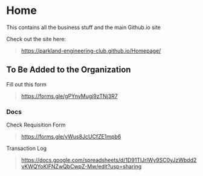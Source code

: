 # Home
This contains all the business stuff and the main Github.io site

Check out the site here:

> <https://parkland-engineering-club.github.io/Homepage/>


## To Be Added to the Organization

Fill out this form

> <https://forms.gle/gPYnyMugj9zTNj3R7>

### Docs

Check Requisition Form

> <https://forms.gle/yWus8JcUCfZE1mpb6>

Transaction Log

> <https://docs.google.com/spreadsheets/d/1D91TlJrlWy9SC0yJzWbdd2vKWQYoKlFNZwQbCwpZ-Mw/edit?usp=sharing>


